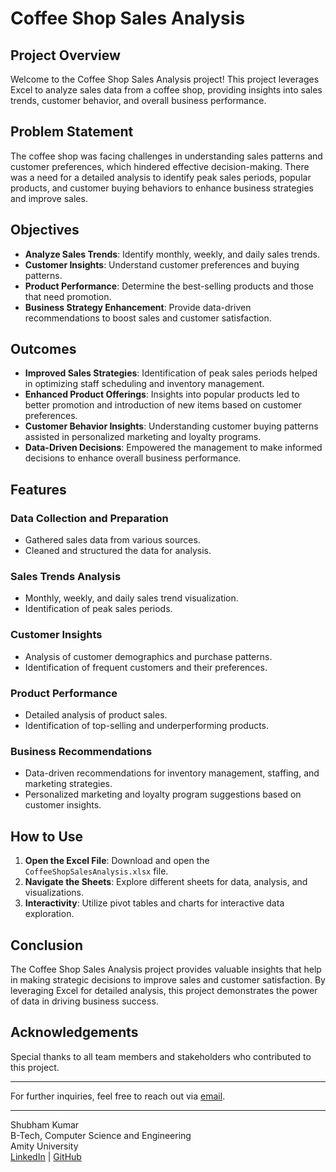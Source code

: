 # Coffee Shop Sales Analysis

## Project Overview
Welcome to the Coffee Shop Sales Analysis project! This project leverages Excel to analyze sales data from a coffee shop, providing insights into sales trends, customer behavior, and overall business performance.

## Problem Statement
The coffee shop was facing challenges in understanding sales patterns and customer preferences, which hindered effective decision-making. There was a need for a detailed analysis to identify peak sales periods, popular products, and customer buying behaviors to enhance business strategies and improve sales.

## Objectives
- **Analyze Sales Trends**: Identify monthly, weekly, and daily sales trends.
- **Customer Insights**: Understand customer preferences and buying patterns.
- **Product Performance**: Determine the best-selling products and those that need promotion.
- **Business Strategy Enhancement**: Provide data-driven recommendations to boost sales and customer satisfaction.

## Outcomes
- **Improved Sales Strategies**: Identification of peak sales periods helped in optimizing staff scheduling and inventory management.
- **Enhanced Product Offerings**: Insights into popular products led to better promotion and introduction of new items based on customer preferences.
- **Customer Behavior Insights**: Understanding customer buying patterns assisted in personalized marketing and loyalty programs.
- **Data-Driven Decisions**: Empowered the management to make informed decisions to enhance overall business performance.

## Features

### Data Collection and Preparation
- Gathered sales data from various sources.
- Cleaned and structured the data for analysis.

### Sales Trends Analysis
- Monthly, weekly, and daily sales trend visualization.
- Identification of peak sales periods.

### Customer Insights
- Analysis of customer demographics and purchase patterns.
- Identification of frequent customers and their preferences.

### Product Performance
- Detailed analysis of product sales.
- Identification of top-selling and underperforming products.

### Business Recommendations
- Data-driven recommendations for inventory management, staffing, and marketing strategies.
- Personalized marketing and loyalty program suggestions based on customer insights.

## How to Use
1. **Open the Excel File**: Download and open the `CoffeeShopSalesAnalysis.xlsx` file.
2. **Navigate the Sheets**: Explore different sheets for data, analysis, and visualizations.
3. **Interactivity**: Utilize pivot tables and charts for interactive data exploration.

## Conclusion
The Coffee Shop Sales Analysis project provides valuable insights that help in making strategic decisions to improve sales and customer satisfaction. By leveraging Excel for detailed analysis, this project demonstrates the power of data in driving business success.

## Acknowledgements
Special thanks to all team members and stakeholders who contributed to this project.

---

For further inquiries, feel free to reach out via [email](mailto:insshubh22@gmail.com).

---

Shubham Kumar  
B-Tech, Computer Science and Engineering  
Amity University  
[LinkedIn](https://www.linkedin.com/in/inshubh) | [GitHub](https://www.github.com/insshubh)
